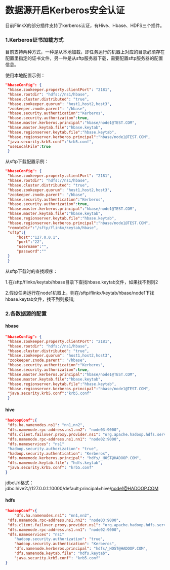 # 数据源开启Kerberos安全认证

目前FlinkX的部分插件支持了kerberos认证，有Hive、Hbase、HDFS三个插件。

### 1.Kerberos证书加载方式

目前支持两种方式，一种是从本地加载，即任务运行的机器上对应的目录必须存在配置里指定的证书文件，另一种是从sftp服务器下载，需要配置sftp服务器的配置信息。

使用本地配置示例：

```json
"hbaseConfig": {
 "hbase.zookeeper.property.clientPort": "2181",
 "hbase.rootdir": "hdfs://ns1/hbase",
 "hbase.cluster.distributed": "true",
 "hbase.zookeeper.quorum": "host1,host2,host3",
 "zookeeper.znode.parent": "/hbase",
 "hbase.security.authentication":"Kerberos",
 "hbase.security.authorization":true,
 "hbase.master.kerberos.principal":"hbase/node1@TEST.COM",
 "hbase.master.keytab.file":"hbase.keytab",
 "hbase.regionserver.keytab.file":"hbase.keytab",
 "hbase.regionserver.kerberos.principal":"hbase/node1@TEST.COM",
 "java.security.krb5.conf":"krb5.conf",
 "useLocalFile":true
 }
```

从sftp下载配置示例：

```json
"hbaseConfig": {
 "hbase.zookeeper.property.clientPort": "2181",
 "hbase.rootdir": "hdfs://ns1/hbase",
 "hbase.cluster.distributed": "true",
 "hbase.zookeeper.quorum": "host1,host2,host3",
 "zookeeper.znode.parent": "/hbase",
 "hbase.security.authentication":"Kerberos",
 "hbase.security.authorization":true,
 "hbase.master.kerberos.principal":"hbase/node1@TEST.COM",
 "hbase.master.keytab.file":"hbase.keytab",
 "hbase.regionserver.keytab.file":"hbase.keytab",
 "hbase.regionserver.kerberos.principal":"hbase/node1@TEST.COM",
 "remoteDir":"/sftp/flinkx/keytab/hbase",
 "sftp":{
     "host":"127.0.0.1",
     "port":"22",
     "username":"",
     "password":""
 }
 }
```

从sftp下载时的查找顺序：

1.在/sftp/flinkx/keytab/hbase目录下查找hbase.keytab文件，如果找不到则2

2.假设任务运行在node1机器上，则在/sftp/flinkx/keytab/hbase/node1下找hbase.keytab文件，找不到则报错;

### 2.各数据源的配置

#### hbase

```json
"hbaseConfig": {
 "hbase.zookeeper.property.clientPort": "2181",
 "hbase.rootdir": "hdfs://ns1/hbase",
 "hbase.cluster.distributed": "true",
 "hbase.zookeeper.quorum": "host1,host2,host3",
 "zookeeper.znode.parent": "/hbase",
 "hbase.security.authentication":"Kerberos",
 "hbase.security.authorization":true,
 "hbase.master.kerberos.principal":"hbase/node1@TEST.COM",
 "hbase.master.keytab.file":"hbase.keytab",
 "hbase.regionserver.keytab.file":"hbase.keytab",
 "hbase.regionserver.kerberos.principal":"hbase/node1@TEST.COM",
 "java.security.krb5.conf":"krb5.conf"
 }
```

#### hive

```json
"hadoopConf":{
 "dfs.ha.namenodes.ns1": "nn1,nn2",
 "dfs.namenode.rpc-address.ns1.nn2": "node03:9000",
 "dfs.client.failover.proxy.provider.ns1": "org.apache.hadoop.hdfs.server.namenode.ha.ConfiguredFailoverProxyProvider",
 "dfs.namenode.rpc-address.ns1.nn1": "node02:9000",
 "dfs.nameservices": "ns1"
 "hadoop.security.authorization": "true",
 "hadoop.security.authentication": "Kerberos",
 "dfs.namenode.kerberos.principal": "hdfs/_HOST@HADOOP.COM",
 "dfs.namenode.keytab.file": "hdfs.keytab",
 "java.security.krb5.conf": "krb5.conf"
}
```

jdbcUrl格式：jdbc:hive2://127.0.0.1:10000/default;principal=hive/node1@HADOOP.COM

#### hdfs

```json
"hadoopConf":{
    "dfs.ha.namenodes.ns1": "nn1,nn2",
 "dfs.namenode.rpc-address.ns1.nn2": "node03:9000",
 "dfs.client.failover.proxy.provider.ns1": "org.apache.hadoop.hdfs.server.namenode.ha.ConfiguredFailoverProxyProvider",
 "dfs.namenode.rpc-address.ns1.nn1": "node02:9000",
 "dfs.nameservices": "ns1"
    "hadoop.security.authorization": "true",
    "hadoop.security.authentication": "Kerberos",
    "dfs.namenode.kerberos.principal": "hdfs/_HOST@HADOOP.COM",
    "dfs.namenode.keytab.file": "hdfs.keytab",
    "java.security.krb5.conf": "krb5.conf"
}
```
